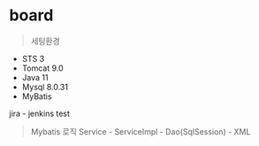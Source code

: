 # board
> 세팅환경
- STS 3
- Tomcat 9.0
- Java 11
- Mysql 8.0.31
- MyBatis

jira - jenkins test

> Mybatis 로직
Service - ServiceImpl - Dao(SqlSession) - XML
